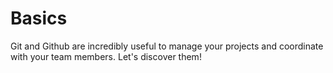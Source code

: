 # Basics
Git and Github are incredibly useful to manage your projects and coordinate with your team members. Let's discover them!
